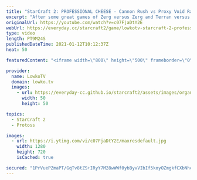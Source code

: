 ```yaml
---
title: "StarCraft 2: PROFESSIONAL CHEESE - Cannon Rush vs Proxy Void Rays! (Stats vs Zest)"
excerpt: "After some great games of Zerg versus Zerg and Terran versus Terran, it is time for Protoss versus Protoss. This is one of the craziest games of high level StarCraft 2 I've seen recently.  Dark vs Serral: https://youtu.be/vD6JmIVTOXo Cure vs ByuN: https://youtu.be/tTX4nFOYqOA  Support my work on Patreon:"
originalUrl: https://youtube.com/watch?v=c07FjaDtY2E
webUrl: https://everyday.cc/starcraft2/game/lowkotv-starcraft-2-professional-cheese-cannon-rush-vs-proxy-void-rays-stats-vs-zest/
type: video
length: PT9M24S
publishedDateTime: 2021-01-12T10:12:37Z
heat: 50

featuredContent: "<iframe width=\"800\" height=\"500\" frameborder=\"0\" src=\"https://www.youtube.com/embed/c07FjaDtY2E\" allow=\"accelerometer; autoplay; encrypted-media; gyroscope; picture-in-picture\" allowfullscreen></iframe>"

provider:
  name: LowkoTV
  domain: lowko.tv
  images:
    - url: https://everyday-cc.github.io/starcraft2/assets/images/organizations/lowko.tv-50x50.jpg
      width: 50
      height: 50

topics:
  - StarCraft 2
  - Protoss

images:
  - url: https://i.ytimg.com/vi/c07FjaDtY2E/maxresdefault.jpg
    width: 1280
    height: 720
    isCached: true

secured: "1PrVuePZmaPT/GqTv8tZS+IRyY7M28wWWf0ybByvVIbIf5koyOZmgkfCXbNhclvFvA+oFqTCi+9gb8ivOvSv6fXzKm7gzjwdm6zAHbjuk1qMyzGjo66KNjgAtMb2mDvBE948iUj7lB0LGEKKPQ2EAR2oetqDK4JOTyVJPuZBIwC6IQ8h0pU0mwQH9hwx40bEUXSzSR+2UnyTvPnTLVummxKatAgBjl+/uTEdVo/uetWJuF7vBZAgnZI3nerXPmpPQC/VAfjeH57lMhiNQ0NWtrNvuYJfiJhWXrsvBuXftNRRxPwvyCr/GbSJuOZ5CpI7uYuOT16DKHyOz+/pHxlxU5AE4hRC19SBN3X4/sWd7FN8XkXjgaG9hBYdK0/gwcNVfwpc6ExlzDrjH8MjszVTP7x6nD4W1MD3rLgTLyjdAJE=;gUjEb6++b6uywXTsABqTsQ=="
---
```


